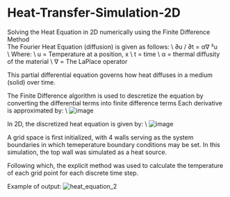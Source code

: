 # Heat-Transfer-Simulation-2D
Solving the Heat Equation in 2D numerically using the Finite Difference Method 
\
The Fourier Heat Equation (diffusion) is given as follows:
\ ∂u / ∂t = α∇ ²u
\
\ Where:
\ u = Temperature at a position, x
\ t = time
\ α = thermal diffusity of the material
\ ∇ = The LaPlace operator

This partial differential equation governs how heat diffuses in a medium (solid) over time.

The Finite Difference algorithm is used to descretize the equation by converting the differential terms into finite difference terms
Each derivative is approximated by:
\ ![image](https://github.com/BrandonTayKaiheng/Heat-Transfer-Simulation-2D/assets/115394445/f745c04e-9e65-4a55-bae7-ba36636c7274)

In 2D, the discretized heat equation is given by:
\ ![image](https://github.com/BrandonTayKaiheng/Heat-Transfer-Simulation-2D/assets/115394445/4921c211-89d1-498a-9479-10ea51180549)

A grid space is first initialized, with 4 walls serving as the system boundaries in which temeperature boundary conditions may be set. In this simulation, the top wall was simulated as a heat source. 

Following which, the explicit method was used to calculate the temperature of each grid point for each discrete time step. 

Example of output:
![heat_equation_2](https://github.com/BrandonTayKaiheng/Heat-Transfer-Simulation-2D/assets/115394445/703dad2f-f62c-463b-a0dd-dfb81eb2160b)
